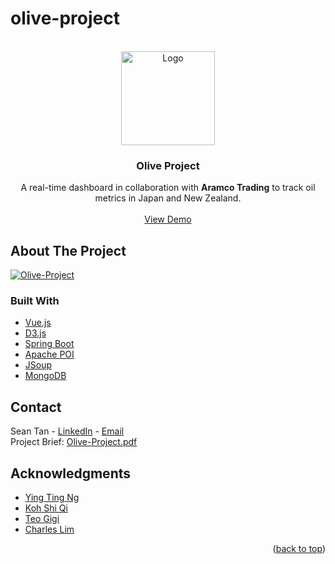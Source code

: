 # olive-project

<div id="top"></div>

<!-- PROJECT LOGO -->
<br />
<div align="center">
  <a href="https://github.com/seantanjx/olive-project">
    <img src="https://github.githubassets.com/images/modules/logos_page/GitHub-Mark.png" alt="Logo" width="150" height="150">
  </a>

<h3 align="center">Olive Project</h3>

  <p align="center">
    A real-time dashboard in collaboration with <strong>Aramco Trading</strong> to track oil metrics in Japan and New Zealand.
    <br />
    <br />
    <a href="https://oliveproject.netlify.app/#/">View Demo</a>
  </p>
</div>

<!-- ABOUT THE PROJECT -->

## About The Project

[![Olive-Project][product-screenshot]](https://oliveproject.netlify.app/#/)

### Built With

- [Vue.js](https://vuejs.org/)
- [D3.js](https://d3js.org/)
- [Spring Boot](https://spring.io/)
- [Apache POI](https://poi.apache.org/)
- [JSoup](https://jsoup.org/)
- [MongoDB](https://www.mongodb.com/)

<!-- CONTACT -->

## Contact

Sean Tan - [LinkedIn](https://linkedin.com/in/sean-tan-jx) - [Email](mailto:seantan1710@gmail.com)
<br/>
Project Brief: [Olive-Project.pdf](https://drive.google.com/file/d/17Cx85wO4qaeyUbYa_CTs9S4S54Ct1uvu/view?usp=sharing)

## Acknowledgments

- [Ying Ting Ng](https://www.linkedin.com/in/ying-ting-ng/)
- [Koh Shi Qi](https://www.linkedin.com/in/koh-shi-qi/)
- [Teo Gigi](https://www.linkedin.com/in/teogigi/)
- [Charles Lim](https://www.linkedin.com/in/charleslimjiale/)

<p align="right">(<a href="#top">back to top</a>)</p>

<!-- MARKDOWN LINKS & IMAGES -->
<!-- https://www.markdownguide.org/basic-syntax/#reference-style-links -->

[linkedin-shield]: https://img.shields.io/badge/-LinkedIn-black.svg?style=for-the-badge&logo=linkedin&colorB=555
[linkedin-url]: https://linkedin.com/in/sean-tan-jx
[product-screenshot]: https://drive.google.com/uc?export=view&id=1KiIrbOujM7L406wyhbnFD4PYiHve-Ik4
